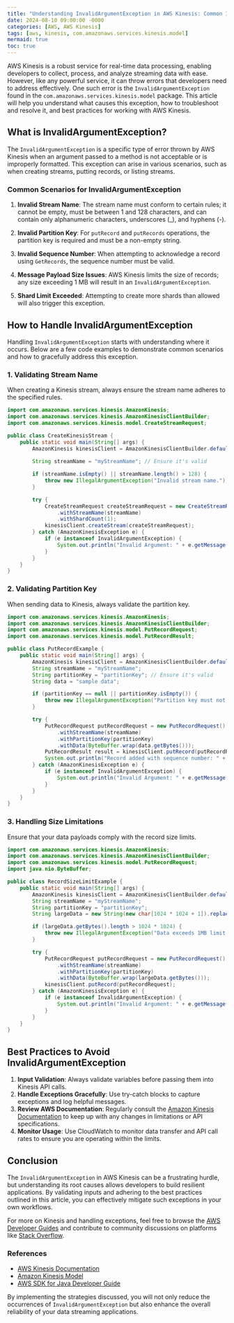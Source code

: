 ```yaml
---
title: "Understanding InvalidArgumentException in AWS Kinesis: Common Issues and Solutions"
date: 2024-08-10 09:00:00 -0000
categories: [AWS, AWS Kinesis]
tags: [aws, kinesis, com.amazonaws.services.kinesis.model]
mermaid: true
toc: true
---
```



AWS Kinesis is a robust service for real-time data processing, enabling developers to collect, process, and analyze streaming data with ease. However, like any powerful service, it can throw errors that developers need to address effectively. One such error is the `InvalidArgumentException` found in the `com.amazonaws.services.kinesis.model` package. This article will help you understand what causes this exception, how to troubleshoot and resolve it, and best practices for working with AWS Kinesis.

## What is InvalidArgumentException?

The `InvalidArgumentException` is a specific type of error thrown by AWS Kinesis when an argument passed to a method is not acceptable or is improperly formatted. This exception can arise in various scenarios, such as when creating streams, putting records, or listing streams. 

### Common Scenarios for InvalidArgumentException

1. **Invalid Stream Name**: The stream name must conform to certain rules; it cannot be empty, must be between 1 and 128 characters, and can contain only alphanumeric characters, underscores (_), and hyphens (-).
  
2. **Invalid Partition Key**: For `putRecord` and `putRecords` operations, the partition key is required and must be a non-empty string.

3. **Invalid Sequence Number**: When attempting to acknowledge a record using `GetRecords`, the sequence number must be valid.

4. **Message Payload Size Issues**: AWS Kinesis limits the size of records; any size exceeding 1 MB will result in an `InvalidArgumentException`.

5. **Shard Limit Exceeded**: Attempting to create more shards than allowed will also trigger this exception.

## How to Handle InvalidArgumentException

Handling `InvalidArgumentException` starts with understanding where it occurs. Below are a few code examples to demonstrate common scenarios and how to gracefully address this exception.

### 1. Validating Stream Name

When creating a Kinesis stream, always ensure the stream name adheres to the specified rules.

```java
import com.amazonaws.services.kinesis.AmazonKinesis;
import com.amazonaws.services.kinesis.AmazonKinesisClientBuilder;
import com.amazonaws.services.kinesis.model.CreateStreamRequest;

public class CreateKinesisStream {
    public static void main(String[] args) {
        AmazonKinesis kinesisClient = AmazonKinesisClientBuilder.defaultClient();
        
        String streamName = "myStreamName"; // Ensure it's valid

        if (streamName.isEmpty() || streamName.length() > 128) {
            throw new IllegalArgumentException("Invalid stream name.");
        }

        try {
            CreateStreamRequest createStreamRequest = new CreateStreamRequest()
                .withStreamName(streamName)
                .withShardCount(1);
            kinesisClient.createStream(createStreamRequest);
        } catch (AmazonKinesisException e) {
            if (e instanceof InvalidArgumentException) {
                System.out.println("Invalid Argument: " + e.getMessage());
            }
        }
    }
}
```

### 2. Validating Partition Key

When sending data to Kinesis, always validate the partition key.

```java
import com.amazonaws.services.kinesis.AmazonKinesis;
import com.amazonaws.services.kinesis.AmazonKinesisClientBuilder;
import com.amazonaws.services.kinesis.model.PutRecordRequest;
import com.amazonaws.services.kinesis.model.PutRecordResult;

public class PutRecordExample {
    public static void main(String[] args) {
        AmazonKinesis kinesisClient = AmazonKinesisClientBuilder.defaultClient();
        String streamName = "myStreamName";
        String partitionKey = "partitionKey"; // Ensure it's valid
        String data = "sample data";

        if (partitionKey == null || partitionKey.isEmpty()) {
            throw new IllegalArgumentException("Partition key must not be null or empty.");
        }

        try {
            PutRecordRequest putRecordRequest = new PutRecordRequest()
                .withStreamName(streamName)
                .withPartitionKey(partitionKey)
                .withData(ByteBuffer.wrap(data.getBytes()));
            PutRecordResult result = kinesisClient.putRecord(putRecordRequest);
            System.out.println("Record added with sequence number: " + result.getSequenceNumber());
        } catch (AmazonKinesisException e) {
            if (e instanceof InvalidArgumentException) {
                System.out.println("Invalid Argument: " + e.getMessage());
            }
        }
    }
}
```

### 3. Handling Size Limitations

Ensure that your data payloads comply with the record size limits.

```java
import com.amazonaws.services.kinesis.AmazonKinesis;
import com.amazonaws.services.kinesis.AmazonKinesisClientBuilder;
import com.amazonaws.services.kinesis.model.PutRecordRequest;
import java.nio.ByteBuffer;

public class RecordSizeLimitExample {
    public static void main(String[] args) {
        AmazonKinesis kinesisClient = AmazonKinesisClientBuilder.defaultClient();
        String streamName = "myStreamName";
        String partitionKey = "partitionKey";
        String largeData = new String(new char[1024 * 1024 + 1]).replace("\0", "a"); // 1 MB + 1 byte

        if (largeData.getBytes().length > 1024 * 1024) {
            throw new IllegalArgumentException("Data exceeds 1MB limit.");
        }

        try {
            PutRecordRequest putRecordRequest = new PutRecordRequest()
                .withStreamName(streamName)
                .withPartitionKey(partitionKey)
                .withData(ByteBuffer.wrap(largeData.getBytes()));
            kinesisClient.putRecord(putRecordRequest);
        } catch (AmazonKinesisException e) {
            if (e instanceof InvalidArgumentException) {
                System.out.println("Invalid Argument: " + e.getMessage());
            }
        }
    }
}
```

## Best Practices to Avoid InvalidArgumentException

1. **Input Validation**: Always validate variables before passing them into Kinesis API calls.
2. **Handle Exceptions Gracefully**: Use try-catch blocks to capture exceptions and log helpful messages.
3. **Review AWS Documentation**: Regularly consult the [Amazon Kinesis Documentation](https://docs.aws.amazon.com/kinesis/latest/dev/introduction.html) to keep up with any changes in limitations or API specifications.
4. **Monitor Usage**: Use CloudWatch to monitor data transfer and API call rates to ensure you are operating within the limits.

## Conclusion

The `InvalidArgumentException` in AWS Kinesis can be a frustrating hurdle, but understanding its root causes allows developers to build resilient applications. By validating inputs and adhering to the best practices outlined in this article, you can effectively mitigate such exceptions in your own workflows.

For more on Kinesis and handling exceptions, feel free to browse the [AWS Developer Guides](https://docs.aws.amazon.com/sdk-for-java/latest/developer-guide/home.html) and contribute to community discussions on platforms like [Stack Overflow](https://stackoverflow.com/questions/tagged/amazon-kinesis).

### References
- [AWS Kinesis Documentation](https://docs.aws.amazon.com/kinesis/latest/dev/introduction.html)
- [Amazon Kinesis Model](https://docs.aws.amazon.com/AWSJavaSDK/latest/javadoc/com/amazonaws/services/kinesis/model/package-summary.html)
- [AWS SDK for Java Developer Guide](https://docs.aws.amazon.com/sdk-for-java/latest/developer-guide/home.html)

By implementing the strategies discussed, you will not only reduce the occurrences of `InvalidArgumentException` but also enhance the overall reliability of your data streaming applications.